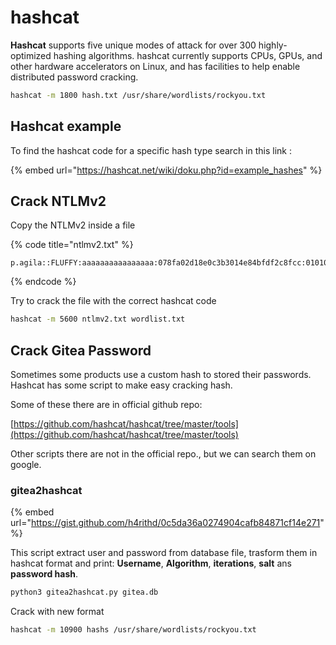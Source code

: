 # hashcat

**Hashcat** supports five unique modes of attack for over 300 highly-optimized hashing algorithms. hashcat currently supports CPUs, GPUs, and other hardware accelerators on Linux, and has facilities to help enable distributed password cracking.

```bash
hashcat -m 1800 hash.txt /usr/share/wordlists/rockyou.txt
```

## Hashcat example

To find the hashcat code for a specific hash type search in this link :

{% embed url="https://hashcat.net/wiki/doku.php?id=example_hashes" %}

## Crack NTLMv2

Copy the NTLMv2 inside a file

{% code title="ntlmv2.txt" %}
```
p.agila::FLUFFY:aaaaaaaaaaaaaaaa:078fa02d18e0c3b3014e84bfdf2c8fcc:0101000000000000003dc95a51cfdb0175f0bd3186a398af00000000010010007200790075004500790075006d006300030010007200790075004500790075006d0063000200100044006100710050006e007400750071000400100044006100710050006e0074007500710007000800003dc95a51cfdb0106000400020000000800300030000000000000000100000000200000a201a7207c75e3c4363868b48dd83c90e51c555356e1790a59b3a1da25e0982f0a001000000000000000000000000000000000000900220063006900660073002f00310030002e00310030002e00310034002e003100330038000000000000000000
```
{% endcode %}

Try to crack the file with the correct hashcat code

```bash
hashcat -m 5600 ntlmv2.txt wordlist.txt
```



## Crack Gitea Password

Sometimes some products use a custom hash to stored their passwords. Hashcat has some script to make easy cracking hash.

Some of these there are in official github repo:

[https://github.com/hashcat/hashcat/tree/master/tools](https://github.com/hashcat/hashcat/tree/master/tools)

Other scripts there are not in the official repo., but we can search them on google.

### gitea2hashcat

{% embed url="https://gist.github.com/h4rithd/0c5da36a0274904cafb84871cf14e271" %}

This script extract user and password from database file, trasform them in hashcat format and print: **Username**, **Algorithm**, **iterations**, **salt** ans **password hash**.

```bash
python3 gitea2hashcat.py gitea.db
```

Crack with new format

```bash
hashcat -m 10900 hashs /usr/share/wordlists/rockyou.txt
```



